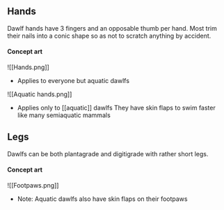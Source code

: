 ## Hands
Dawlf hands have 3 fingers and an opposable thumb per hand.
Most trim their nails into a conic shape so as not to scratch anything by accident.
#### Concept art
![[Hands.png]]
- Applies to everyone but aquatic dawlfs

![[Aquatic hands.png]]
- Applies only to [[aquatic]] dawlfs
	They have skin flaps to swim faster like many semiaquatic mammals
## Legs
Dawlfs can be both plantagrade and digitigrade with rather short legs.
#### Concept art
![[Footpaws.png]]
- Note: Aquatic dawlfs also have skin flaps on their footpaws